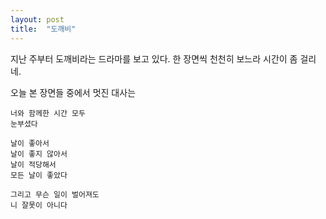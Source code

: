 ```yaml
---
layout: post
title:  "도깨비"
---
```


지난 주부터 도깨비라는 드라마를 보고 있다.
한 장면씩 천천히 보느라 시간이 좀 걸리네.

오늘 본 장면들 중에서 멋진 대사는
```
너와 함께한 시간 모두
눈부셨다

날이 좋아서
날이 좋지 않아서
날이 적당해서
모든 날이 좋았다

그리고 무슨 일이 벌어져도
니 잘못이 아니다
```
